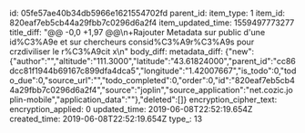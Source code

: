 id: 05fe57ae40b34db5966e1621554702fd
parent_id: 
item_type: 1
item_id: 820eaf7eb5cb44a29fbb7c0296d6a2f4
item_updated_time: 1559497773277
title_diff: "@@ -0,0 +1,97 @@\n+Rajouter Metadata sur public d'une id%C3%A9e et sur chercheurs consid%C3%A9r%C3%A9s pour crzdiviliser le r%C3%A9cit x\n"
body_diff: 
metadata_diff: {"new":{"author":"","altitude":"111.3000","latitude":"43.61824000","parent_id":"cc86dcc81f1944b69167c899dfa4dca5","longitude":"1.42007667","is_todo":0,"todo_due":0,"source_url":"","todo_completed":0,"order":0,"id":"820eaf7eb5cb44a29fbb7c0296d6a2f4","source":"joplin","source_application":"net.cozic.joplin-mobile","application_data":""},"deleted":[]}
encryption_cipher_text: 
encryption_applied: 0
updated_time: 2019-06-08T22:52:19.654Z
created_time: 2019-06-08T22:52:19.654Z
type_: 13